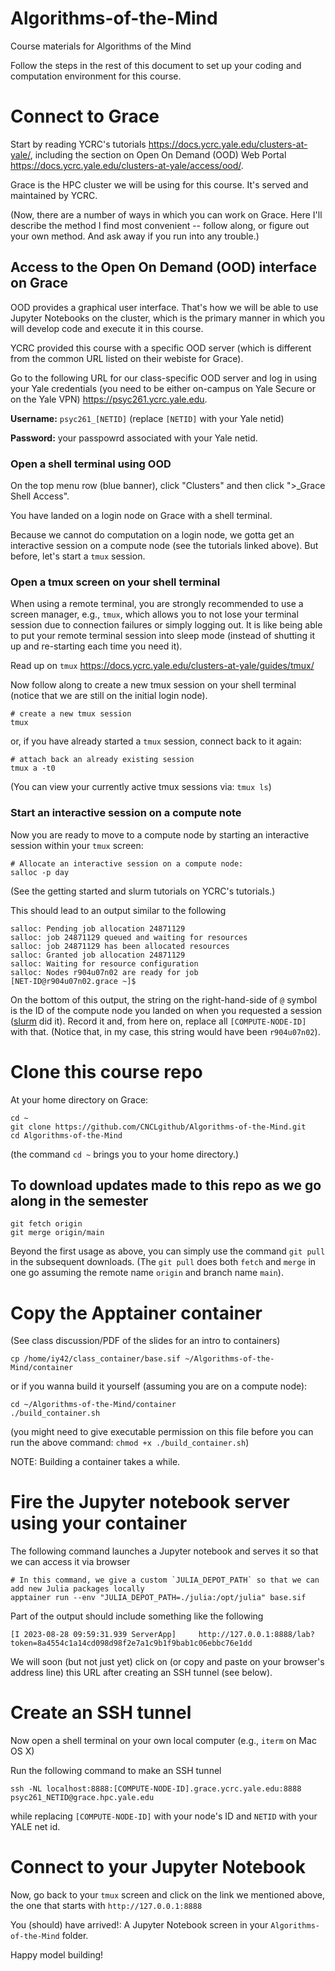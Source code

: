 # Algorithms-of-the-Mind
Course materials for Algorithms of the Mind

Follow the steps in the rest of this document to set up your coding and computation environment for this course.

# Connect to Grace

Start by reading YCRC's tutorials https://docs.ycrc.yale.edu/clusters-at-yale/, including the section on Open On Demand (OOD) Web Portal https://docs.ycrc.yale.edu/clusters-at-yale/access/ood/.

Grace is the HPC cluster we will be using for this course. It's served and maintained by YCRC. 

(Now, there are a number of ways in which you can work on Grace. Here I'll describe the method I find most convenient -- follow along, or figure out your own method. And ask away if you run into any trouble.)

## Access to the Open On Demand (OOD) interface on Grace

OOD provides a graphical user interface. That's how we will be able to use Jupyter Notebooks on the cluster, which is the primary manner in which you will develop code and execute it in this course.

YCRC provided this course with a specific OOD server (which is different from the common URL listed on their webiste for Grace).

Go to the following URL for our class-specific OOD server and log in using your Yale credentials (you need to be either on-campus on Yale Secure or on the Yale VPN) https://psyc261.ycrc.yale.edu.

**Username:** `psyc261_[NETID]` (replace `[NETID]` with your Yale netid)

**Password:** your passpowrd associated with your Yale netid. 

### Open a shell terminal using OOD

On the top menu row (blue banner), click "Clusters" and then click ">_Grace Shell Access".

You have landed on a login node on Grace with a shell terminal. 

Because we cannot do computation on a login node, we gotta get an interactive session on a compute node (see the tutorials linked above). But before, let's start a `tmux` session.

### Open a tmux screen on your shell terminal

When using a remote terminal, you are strongly recommended to use a screen manager, e.g., `tmux`, which allows you to not lose your terminal session due to connection failures or simply logging out. It is like being able to put your remote terminal session into sleep mode (instead of shutting it up and re-starting each time you need it). 

Read up on `tmux` https://docs.ycrc.yale.edu/clusters-at-yale/guides/tmux/

Now follow along to create a new tmux session on your shell terminal (notice that we are still on the initial login node).

```
# create a new tmux session
tmux
```

or, if you have already started a `tmux` session, connect back to it again:

```
# attach back an already existing session
tmux a -t0
```

(You can view your currently active tmux sessions via: `tmux ls`)

### Start an interactive session on a compute note

Now you are ready to move to a compute node by starting an interactive session within your `tmux` screen:

```
# Allocate an interactive session on a compute node:
salloc -p day
```

(See the getting started and slurm tutorials on YCRC's tutorials.)

This should lead to an output similar to the following

```
salloc: Pending job allocation 24871129
salloc: job 24871129 queued and waiting for resources
salloc: job 24871129 has been allocated resources
salloc: Granted job allocation 24871129
salloc: Waiting for resource configuration
salloc: Nodes r904u07n02 are ready for job
[NET-ID@r904u07n02.grace ~]$
```

On the bottom of this output, the string on the right-hand-side of `@` symbol is the ID of the compute node you landed on when you requested a session ([slurm](https://docs.ycrc.yale.edu/clusters-at-yale/job-scheduling/) did it). Record it and, from here on, replace all `[COMPUTE-NODE-ID]` with that. (Notice that, in my case, this string would have been `r904u07n02`).

# Clone this course repo

At your home directory on Grace:

```
cd ~
git clone https://github.com/CNCLgithub/Algorithms-of-the-Mind.git
cd Algorithms-of-the-Mind
```

(the command `cd ~` brings you to your home directory.)

## To download updates made to this repo as we go along in the semester

```
git fetch origin
git merge origin/main
```

Beyond the first usage as above, you can simply use the command `git pull` in the subsequent downloads. (The `git pull` does both `fetch` and `merge` in one go assuming the remote name `origin` and branch name `main`).

# Copy the Apptainer container 

(See class discussion/PDF of the slides for an intro to containers)

```
cp /home/iy42/class_container/base.sif ~/Algorithms-of-the-Mind/container
```

or if you wanna build it yourself (assuming you are on a compute node):

```
cd ~/Algorithms-of-the-Mind/container
./build_container.sh
```
(you might need to give executable permission on this file before you can run the above command: `chmod +x ./build_container.sh`)

NOTE: Building a container takes a while.

# Fire the Jupyter notebook server using your container 

The following command launches a Jupyter notebook and serves it so that we can access it via browser

```
# In this command, we give a custom `JULIA_DEPOT_PATH` so that we can add new Julia packages locally
apptainer run --env "JULIA_DEPOT_PATH=./julia:/opt/julia" base.sif
```

Part of the output should include something like the following

```
[I 2023-08-28 09:59:31.939 ServerApp]     http://127.0.0.1:8888/lab?token=8a4554c1a14cd098d98f2e7a1c9b1f9bab1c06ebbc76e1dd
```

We will soon (but not just yet) click on (or copy and paste on your browser's address line) this URL after creating an SSH tunnel (see below).

# Create an SSH tunnel

Now open a shell terminal on your own local computer (e.g., `iterm` on Mac OS X)

Run the following command to make an SSH tunnel

```
ssh -NL localhost:8888:[COMPUTE-NODE-ID].grace.ycrc.yale.edu:8888 psyc261_NETID@grace.hpc.yale.edu
```

while replacing `[COMPUTE-NODE-ID]` with your node's ID and `NETID` with your YALE net id.

# Connect to your Jupyter Notebook

Now, go back to your `tmux` screen and click on the link we mentioned above, the one that starts with `http://127.0.0.1:8888`

You (should) have arrived!: A Jupyter Notebook screen in your `Algorithms-of-the-Mind` folder. 

Happy model building!



